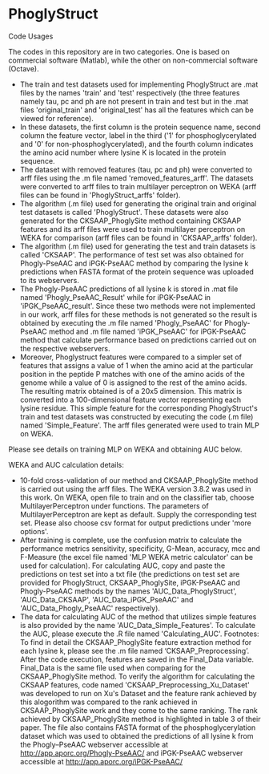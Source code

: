 # PhoglyStruct

Code Usages

The codes in this repository are in two categories. One is based on commercial software (Matlab), while the other on non-commercial software (Octave).
-	The train and test datasets used for implementing PhoglyStruct are .mat files by the names 'train' and 'test' respectively (the three features namely tau, pc and ph are not present in train and test but in the .mat files 'original_train' and 'original_test' has all the features which can be viewed for reference). 
-	In these datasets, the first column is the protein sequence name, second column the feature vector, label in the third ('1' for phosphoglycerylated and '0' for non-phosphoglycerylated), and the fourth column indicates the amino acid number where lysine K is located in the protein sequence. 
-	The dataset with removed features (tau, pc and ph) were converted to arff files using the .m file named 'removed_features_arff'. The datasets were converted to arff files to train multilayer perceptron on WEKA (arff files can be found in 'PhoglyStruct_arffs' folder). 
-	The algorithm (.m file) used for generating the original train and original test datasets is called 'PhoglyStruct'. These datasets were also generated for the CKSAAP_PhoglySite method containing CKSAAP features and its arff files were used to train multilayer perceptron on WEKA for comparison (arff files can be found in 'CKSAAP_arffs' folder). 
-	The algorithm (.m file) used for generating the test and train datasets is called 'CKSAAP'. The performance of test set was also obtained for Phogly-PseAAC and iPGK-PseAAC method by comparing the lysine k predictions when FASTA format of the protein sequence was uploaded to its webservers. 
-	The Phogly-PseAAC predictions of all lysine k is stored in .mat file named 'Phogly_PseAAC_Result' while for iPGK-PseAAC in 'iPGK_PseAAC_result'. Since these two methods were not implemented in our work, arff files for these methods is not generated so the result is obtained by executing the .m file named 'Phogly_PseAAC' for Phogly-PseAAC method and .m file named 'iPGK_PseAAC' for iPGK-PseAAC method that calculate performance based on predictions carried out on the respective webservers.
-	Moreover, Phoglystruct features were compared to a simpler set of features that assigns a value of 1 when the amino acid at the particular position in the peptide P matches with one of the amino acids of the genome while a value of 0 is assigned to the rest of the amino acids. The resulting matrix obtained is of a 20x5 dimension. This matrix is converted into a 100-dimensional feature vector representing each lysine residue. This simple feature for the corresponding PhoglyStruct's train and test datasets was constructed by executing the code (.m file) named 'Simple_Feature'. The arff files generated were used to train MLP on WEKA.

Please see details on training MLP on WEKA and obtaining AUC below.

WEKA and AUC calculation details:
-	10-fold cross-validation of our method and CKSAAP_PhoglySite method is carried out using the arff files. The WEKA version 3.8.2 was used in this work. On WEKA, open file to train and on the classifier tab, choose MultilayerPerceptron under functions. The parameters of MultilayerPerceptron are kept as default. Supply the corresponding test set. Please also choose csv format for output predictions under 'more options'. 
-	After training is complete, use the confusion matrix to calculate the performance metrics sensitivity, specificity, G-Mean, accuracy, mcc and F-Measure (the excel file named 'MLP WEKA metric calculator' can be used for calculation). For calculating AUC, copy and paste the predictions on test set into a txt file (the predictions on test set are provided for PhoglyStruct, CKSAAP_PhoglySite, iPGK-PseAAC and Phogly-PseAAC methods by the names 'AUC_Data_PhoglyStruct', 'AUC_Data_CKSAAP', 'AUC_Data_iPGK_PseAAC' and 'AUC_Data_Phogly_PseAAC' respectively). 
-	The data for calculating AUC of the method that utilizes simple features is also provided by the name 'AUC_Data_Simple_Features'. To calculate the AUC, please execute the .R file named 'Calculating_AUC'.
Footnotes:
To find in detail the CKSAAP_PhoglySite feature extraction method for each lysine k, please see the .m file named ‘CKSAAP_Preprocessing’. After the code execution, features are saved in the Final_Data variable. Final_Data is the same file used when comparing for the CKSAAP_PhoglySite method.
To verify the algorithm for calculating the CKSAAP features, code named 'CKSAAP_Preprocessing_Xu_Dataset' was developed to run on Xu's Dataset and the feature rank achieved by this alogorithm was compared to the rank achieved in CKSAAP_PhoglySite work and they come to the same ranking. The rank achieved by CKSAAP_PhoglySite method is highlighted in table 3 of their paper.
The file also contains FASTA format of the phosphoglycerylation dataset which was used to obtained the predictions of all lysine k from the Phogly–PseAAC webserver accessible at http://app.aporc.org/Phogly-PseAAC/ and iPGK-PseAAC webserver accessible at http://app.aporc.org/iPGK-PseAAC/

